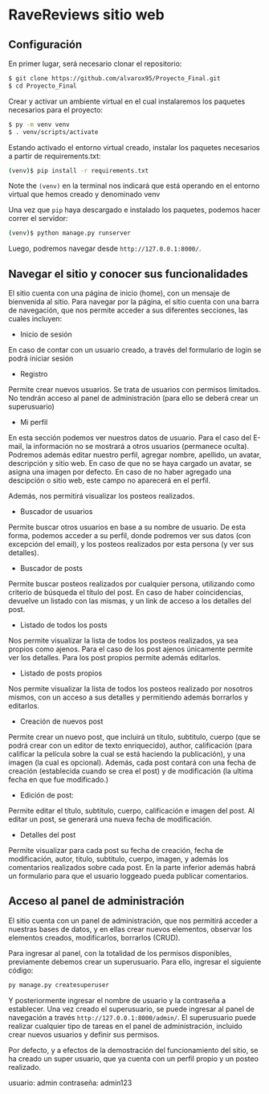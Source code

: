 # RaveReviews sitio web

## Configuración

En primer lugar, será necesario clonar el repositorio:

```sh
$ git clone https://github.com/alvarox95/Proyecto_Final.git
$ cd Proyecto_Final

```

Crear y activar un ambiente virtual en el cual instalaremos los paquetes necesarios para el proyecto:

```sh
$ py -m venv venv
$ . venv/scripts/activate
```

Estando activado el entorno virtual creado, instalar los paquetes necesarios a partir de requirements.txt:

```sh
(venv)$ pip install -r requirements.txt
```
Note the `(venv)` en la terminal nos indicará que está operando en el entorno virtual que hemos creado y denominado venv


Una vez que `pip` haya descargado e instalado los paquetes, podemos hacer correr el servidor:
```sh
(venv)$ python manage.py runserver
```

Luego, podremos navegar desde `http://127.0.0.1:8000/`.


## Navegar el sitio y conocer sus funcionalidades

El sitio cuenta con una página de inicio (home), con un mensaje de bienvenida al sitio. Para navegar por la página, el sitio cuenta con una barra de navegación, que nos permite acceder a sus diferentes secciones, las cuales incluyen:

* Inicio de sesión

En caso de contar con un usuario creado, a través del formulario de login se podrá iniciar sesión

* Registro 

Permite crear nuevos usuarios. Se trata de usuarios con permisos limitados. No tendrán acceso al panel de administración (para ello se deberá crear un superusuario)

* Mi perfil

En esta sección podemos ver nuestros datos de usuario. Para el caso del E-mail, la información no se mostrará a otros usuarios (permanece oculta). Podremos además editar nuestro perfil, agregar nombre, apellido, un avatar, descripción y sitio web.  En caso de que no se haya cargado un avatar, se asigna una imagen por defecto. En caso de no haber agregado una descipción o sitio web, este campo no aparecerá en el perfil.

Además, nos permitirá visualizar los posteos realizados.

* Buscador de usuarios

Permite buscar otros usuarios en base a su nombre de usuario. De esta forma, podemos acceder a su perfil, donde podremos ver sus datos (con excepción del email), y los posteos realizados por esta persona (y ver sus detalles).


* Buscador de posts

Permite buscar posteos realizados por cualquier persona, utilizando como criterio de búsqueda el título del post. En caso de haber coincidencias, devuelve un listado con las mismas, y un link de acceso a los detalles del post.

* Listado de todos los posts

Nos permite visualizar la lista de todos los posteos realizados, ya sea propios como ajenos. Para el caso de los post ajenos únicamente permite ver los detalles. Para los post propios permite además editarlos.

* Listado de posts propios

Nos permite visualizar la lista de todos los posteos realizado por nosotros mismos, con un acceso a sus detalles y permitiendo además borrarlos y editarlos.


* Creación de nuevos post

Permite crear un nuevo post, que incluirá un título, subtitulo, cuerpo (que se podrá crear con un editor de texto enriquecido), author, calificación (para calificar la película sobre la cual se está haciendo la publicación), y una imagen (la cual es opcional). Además, cada post contará con una fecha de creación (establecida cuando se crea el post) y de modificación (la ultima fecha en que fue modificado.)

* Edición de post:

Permite editar el título, subtitulo, cuerpo, calificación e imagen del post. Al editar un post, se generará una nueva fecha de modificación.

* Detalles del post

Permite visualizar para cada post su fecha de creación, fecha de modificación, autor, titulo, subtitulo, cuerpo, imagen, y además los comentarios realizados sobre cada post. En la parte inferior además habrá un formulario para que el usuario loggeado pueda publicar comentarios.



## Acceso al panel de administración

El sitio cuenta con un panel de administración, que nos permitirá acceder a nuestras bases de datos, y en ellas crear nuevos elementos, observar los elementos creados, modificarlos, borrarlos (CRUD).



Para ingresar al panel, con la totalidad de los permisos disponibles, previamente debemos crear un superusuario. Para ello, ingresar el siguiente código:

```sh
py manage.py createsuperuser
```

Y posteriormente ingresar el nombre de usuario y la contraseña a establecer. Una vez creado el superusuario, se puede ingresar al panel de navegación a través `http://127.0.0.1:8000/admin/`. El superusuario puede realizar cualquier tipo de tareas en el panel de administración, incluido crear nuevos usuarios y definir sus permisos.



Por defecto, y a efectos de la demostración del funcionamiento del sitio, se ha creado un super usuario, que ya cuenta con un perfil propio y un posteo realizado. 

usuario: admin
contraseña: admin123
